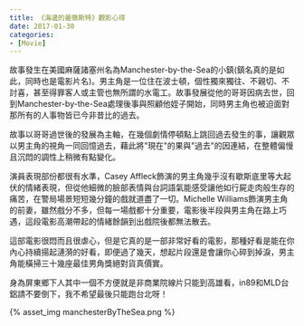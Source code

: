 ```yaml
---
title: 《海邊的曼徹斯特》觀影心得
date: 2017-01-30
categories:
- [Movie]
---
```


故事發生在美國麻薩諸塞州名為Manchester-by-the-Sea的小鎮(鎮名真的是如此，同時也是電影片名)。男主角是一位住在波士頓，個性獨來獨往、不親切、不討喜，甚至得罪客人或主管也無所謂的水電工。故事發展從他的哥哥因病去世，回到Manchester-by-the-Sea處理後事與照顧他姪子開始，同時男主角也被迫面對那所有的人事物皆已今非昔比的過去。
<!-- more -->
故事以哥哥過世後的發展為主軸，在幾個劇情停頓點上跳回過去發生的事，讓觀眾以男主角的視角一同回憶過去，藉此將"現在"的果與"過去"的因連結，在整體偏慢且沉悶的調性上稍微有點變化。

演員表現部份都很有水準，Casey Affleck飾演的男主角幾乎沒有歇斯底里等大起伏的情緒表現，但從他細微的臉部表情與台詞語氣能感受讓他如行屍走肉般生存的痛苦，在警局場景短短幾分鐘的戲就道盡了一切。Michelle Williams飾演男主角的前妻，雖然戲分不多，但每一場戲都十分重要，電影後半段與男主角在路上巧遇，這段電影高潮帶起的情緒餘韻到出戲院後都無法散去。

這部電影很悶而且很虐心，但是它真的是一部非常好看的電影，那種好看是能在你內心持續揚起漣漪的好看，即便過了幾天，想起片段還是會讓你心碎到掉淚，男主角能橫掃三十幾座最佳男角獎絕對貨真價實。

身為屏東鄉下人其中一個不方便就是非商業院線片只能到高雄看，in89和MLD台鋁請不要倒下，我不希望最後只能跑台北呀！

{% asset_img manchesterByTheSea.png %}
